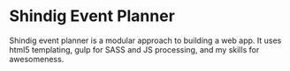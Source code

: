 # Shindig Event Planner

Shindig event planner is a modular approach to building a web app. It uses html5 templating, gulp for SASS and JS processing, and my skills for awesomeness.
